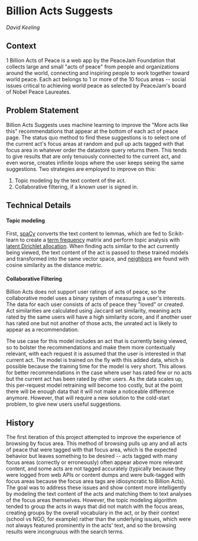 
# Billion Acts Suggests

*David Keeling*

## Context

1 Billion Acts of Peace is a web app by the PeaceJam Foundation that collects large and small "acts of peace" from people and organizations around the world, connecting and inspiring people to work together toward world peace. Each act belongs to 1 or more of the 10 focus areas -- social issues critical to achieving world peace as selected by PeaceJam's board of Nobel Peace Laureates.

## Problem Statement

Billion Acts Suggests uses machine learning to improve the "More acts like this" recommendations that appear at the bottom of each act of peace page. The status quo method to find these suggestions is to select one of the current act's focus areas at random and pull up acts tagged with that focus area in whatever order the datastore query returns them. This tends to give results that are only tenuously connected to the current act, and even worse, creates infinite loops where the user keeps seeing the same suggestions. Two strategies are employed to improve on this:

1. Topic modeling by the text content of the act.
2. Collaborative filtering, if a known user is signed in.

## Technical Details

#### Topic modeling

First, <a href="https://spacy.io/">spaCy</a> converts the text content to lemmas, which are fed to Scikit-learn to create a <a href="http://scikit-learn.org/stable/modules/generated/sklearn.feature_extraction.text.CountVectorizer.html">term frequency</a> matrix and perform topic analysis with <a href="http://scikit-learn.org/stable/modules/generated/sklearn.decomposition.LatentDirichletAllocation.html">latent Dirichlet allocation</a>. When finding acts similar to the act currently being viewed, the text content of the act is passed to these trained models and transformed into the same vector space, and <a href="http://scikit-learn.org/stable/modules/generated/sklearn.neighbors.NearestNeighbors.html#sklearn.neighbors.NearestNeighbors">neighbors</a> are found with cosine similarity as the distance metric.

#### Collaborative Filtering

Billion Acts does not support user ratings of acts of peace, so the collaborative model uses a binary system of measuring a user's interests. The data for each user consists of acts of peace they "loved" or created. Act similarities are calculated using Jaccard set similarity, meaning acts rated by the same users will have a high similarity score, and if another user has rated one but not another of those acts, the unrated act is likely to appear as a recommendation.

The use case for this model includes an act that is currently being viewed, so to bolster the recommendations and make them more contextually relevant, with each request it is assumed that the user is interested in that current act. The model is trained on the fly with this added data, which is possible because the training time for the model is very short. This allows for better recommendations in the case where user has rated few or no acts but the current act has been rated by other users. As the data scales up, this per-request model retraining will become too costly, but at the point there will be enough data that it will not make a noticeable difference anymore. However, that will require a new solution to the cold-start problem, to give new users useful suggestions.

## History

The first iteration of this project attempted to improve the experience of browsing by focus area. This method of browsing pulls up any and all acts of peace that were tagged with that focus area, which is the expected behavior but leaves something to be desired -- acts tagged with many focus areas (correctly or erroneously) often appear above more relevant content, and some acts are not tagged accurately (typically because they were logged from web APIs or content dumps and were bulk-tagged with focus areas because the focus area tags are idiosyncratic to Billion Acts). The goal was to address these issues and show content more intelligently by modeling the text content of the acts and matching them to text analyses of the focus areas themselves. However, the topic modeling algorithm tended to group the acts in ways that did not match with the focus areas, creating groups by the overall vocabulary in the act, or by their context (school vs NGO, for example) rather than the underlying issues, which were not always featured prominently in the acts' text, and so the browsing results were incongruous with the search terms.
